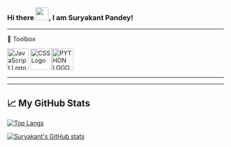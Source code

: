
### Hi there <img src="https://raw.githubusercontent.com/MartinHeinz/MartinHeinz/master/wave.gif" width="30px">, I am Suryakant Pandey!

--------

🧰 Toolbox

<img src="https://cdn.worldvectorlogo.com/logos/javascript.svg" alt="JavaScript Logo" width="50" height="50"/> <img src="https://cdn.worldvectorlogo.com/logos/css3.svg" alt="CSS Logo" width="50" height="50"/><img src="https://cdn.worldvectorlogo.com/logos/python.svg" alt="PYTHON LOGO Logo" width="50" height="50"/>

--------
--------

## &#x1f4c8; My GitHub Stats

[![Top Langs](https://github-readme-stats.vercel.app/api/top-langs/?username=suryakantpandey&hide=java,html,css&theme=radical)](https://github.com/anuraghazra/github-readme-stats)

[![Suryakant's GitHub stats](https://github-readme-stats.vercel.app/api?username=suryakantpandey&theme=radical)](https://github.com/anuraghazra/github-readme-stats)

<!--
**suryakantpandey/suryakantpandey** is a ✨ _special_ ✨ repository because its `README.md` (this file) appears on your GitHub profile.

Here are some ideas to get you started:

- 🔭 I’m currently working on ...
- 🌱 I’m currently learning ...
- 👯 I’m looking to collaborate on ...
- 🤔 I’m looking for help with ...
- 💬 Ask me about ...
- 📫 How to reach me: ...
- 😄 Pronouns: ...
- ⚡ Fun fact: ...
-->
